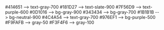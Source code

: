 <!-- Color -->
#414651 --> text-gray-700
#181D27 --> text-slate-900
#7F56D9 --> text-purple-600
#0D1016 --> bg-gray-900
#343434 --> bg-gray-700
#1B1B1B --> bg-neutral-900
#4C4A54 --> text-gray-700
#976EF1 --> bg-purple-500
#F9FAFB --> gray-50
#F3F4F6 --> gray-100
